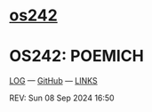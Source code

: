 # [os242](https://poemich.github.io/os242/)

# OS242: POEMICH

[LOG](https://github.com/poemich/os242/blob/main/TXT/mylog.txt) — [GitHub](https://github.com/poemich/os242/tree/main) — [LINKS](https://poemich.github.io/os242/LINKS/)

REV: Sun 08 Sep 2024 16:50
